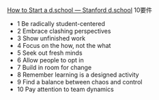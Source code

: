 
[How to Start a d.school — Stanford d.school](https://dschool.stanford.edu/how-to-start-a-dschool/)
10要件
- 1 Be radically student-centered
- 2 Embrace clashing perspectives
- 3 Show unfinished work
- 4 Focus on the how, not the what
- 5 Seek out fresh minds
- 6 Allow people to opt in
- 7 Build in room for change
- 8 Remember learning is a designed activity
- 9 Find a balance between chaos and control
- 10 Pay attention to team dynamics
